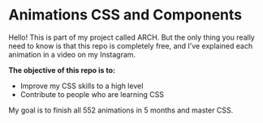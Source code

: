 # Animations CSS and Components 

Hello! This is part of my project called ARCH. But the only thing you really need to know is that this repo is completely free, and I’ve explained each animation in a video on my Instagram.

**The objective of this repo is to:**
- Improve my CSS skills to a high level
- Contribute to people who are learning CSS

My goal is to finish all 552 animations in 5 months and master CSS.



